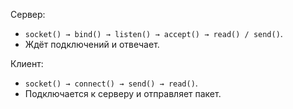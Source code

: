 Сервер:  
  - `socket() → bind() → listen() → accept() → read() / send()`.  
  - Ждёт подключений и отвечает.  

Клиент:  
  - `socket() → connect() → send() → read()`.  
  - Подключается к серверу и отправляет пакет.
